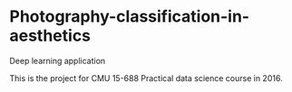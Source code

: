 # Photography-classification-in-aesthetics
Deep learning application

This is the project for CMU 15-688 Practical data science course in 2016.
